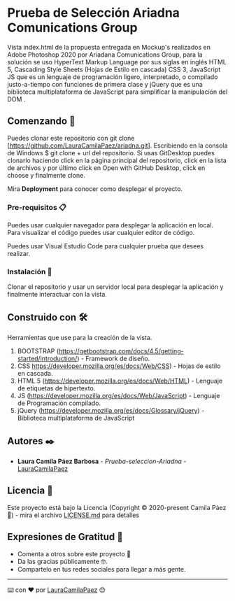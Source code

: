 # Prueba de Selección Ariadna Comunications Group

Vista index.html de la propuesta entregada en Mockup's realizados en Adobe Photoshop 2020 por Ariadana Comunications Group, para la solución se uso  HyperText Markup Language por sus siglas en inglés HTML 5, Cascading Style Sheets (Hojas de Estilo en cascada) CSS 3, JavaScript JS que es un lenguaje de programación ligero, interpretado, o compilado justo-a-tiempo con funciones de primera clase y jQuery que es una biblioteca multiplataforma de JavaScript para simplificar la manipulación del DOM .

## Comenzando 🚀

Puedes clonar este repositorio con git clone [https://github.com/LauraCamilaPaez/ariadna.git]. Escribiendo en la consola de Windows $ git clone + url del repositorio.
Si usas GitDesktop puedes clonarlo haciendo click en la página principal del repositorio, click en la lista de archivos y por último click en Open with GitHub Desktop, click en choose y finalmente clone.

Mira **Deployment** para conocer como desplegar el proyecto.


### Pre-requisitos 📋

Puedes usar cualquier navegador para desplegar la aplicación en local.
Para visualizar el código puedes usar cualquier editor de código.

Puedes usar Visual Estudio Code para cualquier prueba que desees realizar.

### Instalación 🔧

Clonar el repositorio y usar un servidor local para desplegar la aplicación y finalmente interactuar con la vista.

## Construido con 🛠️

Herramientas que use para la creación de la vista.

1. BOOTSTRAP (https://getbootstrap.com/docs/4.5/getting-started/introduction/) - Framework de diseño.
2. CSS https://developer.mozilla.org/es/docs/Web/CSS) - Hojas de estilo en cascada.
3. HTML 5 (https://developer.mozilla.org/es/docs/Web/HTML) - Lenguaje de etiquetas de hipertexto.
4. JS (https://developer.mozilla.org/es/docs/Web/JavaScript) - Lenguaje de Programación compilado.
5. jQuery (https://developer.mozilla.org/es/docs/Glossary/jQuery) - Biblioteca multiplataforma de JavaScript

## Autores ✒️

* **Laura Camila Páez Barbosa** - *Prueba-seleccion-Ariadna* - [LauraCamilaPaez](https://github.com/LauraCamilaPaez)

## Licencia 📄

Este proyecto está bajo la Licencia (Copyright © 2020-present Camila Páez 👩) - mira el archivo [LICENSE.md](LICENSE.md) para detalles

## Expresiones de Gratitud 🎁

* Comenta a otros sobre este proyecto 📢
* Da las gracias públicamente 🤓.
* Compartelo en tus redes sociales para llegar a más gente. 



---
⌨️ con ❤️ por [LauraCamilaPaez](https://github.com/LauraCamilaPaez) 😊
